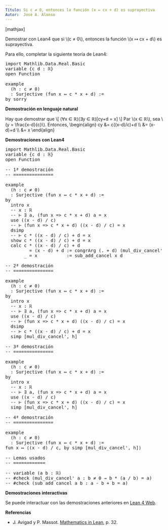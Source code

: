 ```yaml
---
Título: Si c ≠ 0, entonces la función (x ↦ cx + d) es suprayectiva
Autor:  José A. Alonso
---
```


[mathjax]

Demostrar con Lean4 que si \\(c ≠ 0\\), entonces la función \\(x ↦ cx + d\\) es suprayectiva.

Para ello, completar la siguiente teoría de Lean4:

<pre lang="lean">
import Mathlib.Data.Real.Basic
variable {c d : ℝ}
open Function

example
  (h : c ≠ 0)
  : Surjective (fun x ↦ c * x + d) :=
by sorry
</pre>
<!--more-->

<b>Demostración en lenguaje natural</b>

Hay que demostrar que
\\[ (∀x ∈ ℝ)(∃y ∈ ℝ)[cy+d = x] \\]
Par \\(x ∈ ℝ\\), sea \\(y = \\frac{x-d}{c}\\). Entonces,
\\begin{align}
   cy &= c((x-d)/c)+d \\\\
      &= (x-d)+d      \\\\
      &= x
\\end{align}

<b>Demostraciones con Lean4</b>

<pre lang="lean">
import Mathlib.Data.Real.Basic
variable {c d : ℝ}
open Function

-- 1ª demostración
-- ===============

example
  (h : c ≠ 0)
  : Surjective (fun x ↦ c * x + d) :=
by
  intro x
  -- x : ℝ
  -- ⊢ ∃ a, (fun x => c * x + d) a = x
  use ((x - d) / c)
  -- ⊢ (fun x => c * x + d) ((x - d) / c) = x
  dsimp
  -- ⊢ c * ((x - d) / c) + d = x
  show c * ((x - d) / c) + d = x
  calc c * ((x - d) / c) + d
         = (x - d) + d := congrArg (. + d) (mul_div_cancel' (x - d) h)
       _ = x           := sub_add_cancel x d

-- 2ª demostración
-- ===============

example
  (h : c ≠ 0)
  : Surjective (fun x ↦ c * x + d) :=
by
  intro x
  -- x : ℝ
  -- ⊢ ∃ a, (fun x => c * x + d) a = x
  use ((x - d) / c)
  -- ⊢ (fun x => c * x + d) ((x - d) / c) = x
  dsimp
  -- ⊢ c * ((x - d) / c) + d = x
  simp [mul_div_cancel', h]

-- 3ª demostración
-- ===============

example
  (h : c ≠ 0)
  : Surjective (fun x ↦ c * x + d) :=
by
  intro x
  -- x : ℝ
  -- ⊢ ∃ a, (fun x => c * x + d) a = x
  use ((x - d) / c)
  -- ⊢ (fun x => c * x + d) ((x - d) / c) = x
  simp [mul_div_cancel', h]

-- 4ª demostración
-- ===============

example
  (h : c ≠ 0)
  : Surjective (fun x ↦ c * x + d) :=
fun x ↦ ⟨(x - d) / c, by simp [mul_div_cancel', h]⟩

-- Lemas usados
-- ============

-- variable (a b : ℝ)
-- #check (mul_div_cancel' a : b ≠ 0 → b * (a / b) = a)
-- #check (sub_add_cancel a b : a - b + b = a)
</pre>

<b>Demostraciones interactivas</b>

Se puede interactuar con las demostraciones anteriores en <a href="https://live.lean-lang.org/#url=https://raw.githubusercontent.com/jaalonso/Calculemus2/main/src/Producto_por_no_nula_y_suma_es_suprayectiva.lean" rel="noopener noreferrer" target="_blank">Lean 4 Web</a>.

<b>Referencias</b>

<ul>
<li> J. Avigad y P. Massot. <a href="https://bit.ly/3U4UjBk">Mathematics in Lean</a>, p. 32.</li>
</ul>
